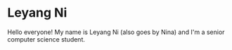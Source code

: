 # Leyang Ni
Hello everyone! My name is Leyang Ni (also goes by Nina) and I'm a senior computer science student. 
